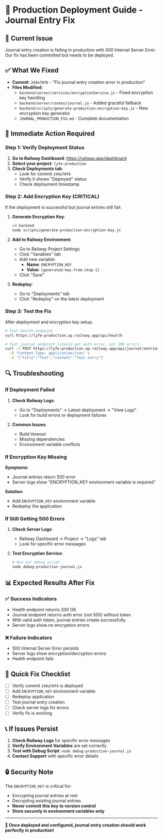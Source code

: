 # 🚀 Production Deployment Guide - Journal Entry Fix

## 🚨 Current Issue
Journal entry creation is failing in production with 500 Internal Server Error. Our fix has been committed but needs to be deployed.

## ✅ What We Fixed
- **Commit**: `249a70f6` - "Fix journal entry creation error in production"
- **Files Modified**:
  - `backend/server/services/encryptionService.js` - Fixed encryption key handling
  - `backend/server/routes/journal.js` - Added graceful fallback
  - `backend/scripts/generate-production-encryption-key.js` - New encryption key generator
  - `JOURNAL_PRODUCTION_FIX.md` - Complete documentation

## 🔧 Immediate Action Required

### Step 1: Verify Deployment Status
1. **Go to Railway Dashboard**: https://railway.app/dashboard
2. **Select your project**: `lyfe-production`
3. **Check Deployments tab**:
   - Look for commit `249a70f6`
   - Verify it shows "Deployed" status
   - Check deployment timestamp

### Step 2: Add Encryption Key (CRITICAL)
If the deployment is successful but journal entries still fail:

1. **Generate Encryption Key**:
   ```bash
   cd backend
   node scripts/generate-production-encryption-key.js
   ```

2. **Add to Railway Environment**:
   - Go to Railway Project Settings
   - Click "Variables" tab
   - Add new variable:
     - **Name**: `ENCRYPTION_KEY`
     - **Value**: `[generated-key-from-step-1]`
   - Click "Save"

3. **Redeploy**:
   - Go to "Deployments" tab
   - Click "Redeploy" on the latest deployment

### Step 3: Test the Fix
After deployment and encryption key setup:

```bash
# Test health endpoint
curl https://lyfe-production.up.railway.app/api/health

# Test journal endpoint (should get auth error, not 500 error)
curl -X POST https://lyfe-production.up.railway.app/api/journal/entries \
  -H "Content-Type: application/json" \
  -d '{"title":"Test","content":"Test entry"}'
```

## 🔍 Troubleshooting

### If Deployment Failed
1. **Check Railway Logs**:
   - Go to "Deployments" → Latest deployment → "View Logs"
   - Look for build errors or deployment failures

2. **Common Issues**:
   - Build timeout
   - Missing dependencies
   - Environment variable conflicts

### If Encryption Key Missing
**Symptoms**:
- Journal entries return 500 error
- Server logs show "ENCRYPTION_KEY environment variable is required"

**Solution**:
- Add `ENCRYPTION_KEY` environment variable
- Redeploy the application

### If Still Getting 500 Errors
1. **Check Server Logs**:
   - Railway Dashboard → Project → "Logs" tab
   - Look for specific error messages

2. **Test Encryption Service**:
   ```bash
   # Run our debug script
   node debug-production-journal.js
   ```

## 📊 Expected Results After Fix

### ✅ Success Indicators
- Health endpoint returns 200 OK
- Journal endpoint returns auth error (not 500) without token
- With valid auth token, journal entries create successfully
- Server logs show no encryption errors

### ❌ Failure Indicators
- 500 Internal Server Error persists
- Server logs show encryption/decryption errors
- Health endpoint fails

## 🎯 Quick Fix Checklist

- [ ] Verify commit `249a70f6` is deployed
- [ ] Add `ENCRYPTION_KEY` environment variable
- [ ] Redeploy application
- [ ] Test journal entry creation
- [ ] Check server logs for errors
- [ ] Verify fix is working

## 📞 If Issues Persist

1. **Check Railway Logs** for specific error messages
2. **Verify Environment Variables** are set correctly
3. **Test with Debug Script**: `node debug-production-journal.js`
4. **Contact Support** with specific error details

## 🔒 Security Note

The `ENCRYPTION_KEY` is critical for:
- Encrypting journal entries at rest
- Decrypting existing journal entries
- **Never commit this key to version control**
- **Store securely in environment variables only**

---

**🎉 Once deployed and configured, journal entry creation should work perfectly in production!**
